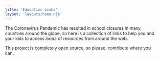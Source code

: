 ```yaml
---
title: 'Education Links'
layout: 'layouts/home.njk'
---
```


The Coronavirus Pandemic has resulted in school closures in many countries around the globe, so here is a collection of links to help you and your kids to access _loads_ of resources from around the web.

This project is [completely open source](https://github.com/hankchizljaw/educationlinks.fyi), so please, contribute where you can. 
